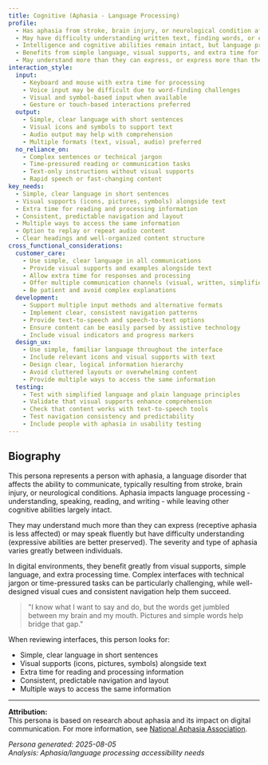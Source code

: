 ```yaml
---
title: Cognitive (Aphasia - Language Processing)
profile:
  - Has aphasia from stroke, brain injury, or neurological condition affecting language processing
  - May have difficulty understanding written text, finding words, or expressing thoughts clearly
  - Intelligence and cognitive abilities remain intact, but language processing is impaired
  - Benefits from simple language, visual supports, and extra time for processing
  - May understand more than they can express, or express more than they can understand
interaction_style:
  input:
    - Keyboard and mouse with extra time for processing
    - Voice input may be difficult due to word-finding challenges
    - Visual and symbol-based input when available
    - Gesture or touch-based interactions preferred
  output:
    - Simple, clear language with short sentences
    - Visual icons and symbols to support text
    - Audio output may help with comprehension
    - Multiple formats (text, visual, audio) preferred
  no_reliance_on:
    - Complex sentences or technical jargon
    - Time-pressured reading or communication tasks
    - Text-only instructions without visual supports
    - Rapid speech or fast-changing content
key_needs:
  - Simple, clear language in short sentences
  - Visual supports (icons, pictures, symbols) alongside text
  - Extra time for reading and processing information
  - Consistent, predictable navigation and layout
  - Multiple ways to access the same information
  - Option to replay or repeat audio content
  - Clear headings and well-organized content structure
cross_functional_considerations:
  customer_care:
    - Use simple, clear language in all communications
    - Provide visual supports and examples alongside text
    - Allow extra time for responses and processing
    - Offer multiple communication channels (visual, written, simplified)
    - Be patient and avoid complex explanations
  development:
    - Support multiple input methods and alternative formats
    - Implement clear, consistent navigation patterns
    - Provide text-to-speech and speech-to-text options
    - Ensure content can be easily parsed by assistive technology
    - Include visual indicators and progress markers
  design_ux:
    - Use simple, familiar language throughout the interface
    - Include relevant icons and visual supports with text
    - Design clear, logical information hierarchy
    - Avoid cluttered layouts or overwhelming content
    - Provide multiple ways to access the same information
  testing:
    - Test with simplified language and plain language principles
    - Validate that visual supports enhance comprehension
    - Check that content works with text-to-speech tools
    - Test navigation consistency and predictability
    - Include people with aphasia in usability testing
---
```


## Biography

This persona represents a person with aphasia, a language disorder that affects the ability to communicate, typically resulting from stroke, brain injury, or neurological conditions. Aphasia impacts language processing - understanding, speaking, reading, and writing - while leaving other cognitive abilities largely intact.

They may understand much more than they can express (receptive aphasia is less affected) or may speak fluently but have difficulty understanding (expressive abilities are better preserved). The severity and type of aphasia varies greatly between individuals.

In digital environments, they benefit greatly from visual supports, simple language, and extra processing time. Complex interfaces with technical jargon or time-pressured tasks can be particularly challenging, while well-designed visual cues and consistent navigation help them succeed.

> "I know what I want to say and do, but the words get jumbled between my brain and my mouth. Pictures and simple words help bridge that gap."

When reviewing interfaces, this person looks for:
- Simple, clear language in short sentences
- Visual supports (icons, pictures, symbols) alongside text
- Extra time for reading and processing information
- Consistent, predictable navigation and layout
- Multiple ways to access the same information

---

**Attribution:**  
This persona is based on research about aphasia and its impact on digital communication. For more information, see [National Aphasia Association](https://www.aphasia.org/).

*Persona generated: 2025-08-05*  
*Analysis: Aphasia/language processing accessibility needs*
